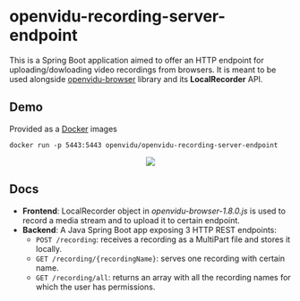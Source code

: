 # openvidu-recording-server-endpoint

This is a Spring Boot application aimed to offer an HTTP endpoint for uploading/dowloading video recordings from browsers. It is meant to be used alongside [openvidu-browser](https://www.npmjs.com/package/openvidu-browser) library and its **LocalRecorder** API.

## Demo

Provided as a [Docker](https://store.docker.com/search?type=edition&offering=community) images

```
docker run -p 5443:5443 openvidu/openvidu-recording-server-endpoint
```

<p align="center"><img src=src="https://github.com/OpenVidu/openvidu-recording-server-endpoint/blob/master/readme-images/demo.gif?raw=true"/></p>

## Docs

- **Frontend**: LocalRecorder object in *openvidu-browser-1.8.0.js* is used to record a media stream and to upload it to certain endpoint.
- **Backend**: A Java Spring Boot app exposing 3 HTTP REST endpoints:
  - `POST /recording`: receives a recording as a MultiPart file and stores it locally.
  - `GET /recording/{recordingName}`: serves one recording with certain name.
  - `GET /recording/all`: returns an array with all the recording names for which the user has permissions.
